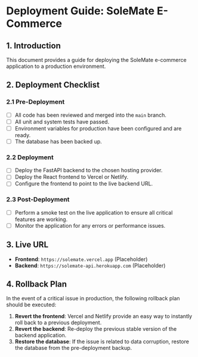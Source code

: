 # Deployment Guide: SoleMate E-Commerce

## 1. Introduction
This document provides a guide for deploying the SoleMate e-commerce application to a production environment.

## 2. Deployment Checklist

### 2.1 Pre-Deployment
- [ ] All code has been reviewed and merged into the `main` branch.
- [ ] All unit and system tests have passed.
- [ ] Environment variables for production have been configured and are ready.
- [ ] The database has been backed up.

### 2.2 Deployment
- [ ] Deploy the FastAPI backend to the chosen hosting provider.
- [ ] Deploy the React frontend to Vercel or Netlify.
- [ ] Configure the frontend to point to the live backend URL.

### 2.3 Post-Deployment
- [ ] Perform a smoke test on the live application to ensure all critical features are working.
- [ ] Monitor the application for any errors or performance issues.

## 3. Live URL
- **Frontend**: `https://solemate.vercel.app` (Placeholder)
- **Backend**: `https://solemate-api.herokuapp.com` (Placeholder)

## 4. Rollback Plan
In the event of a critical issue in production, the following rollback plan should be executed:

1.  **Revert the frontend**: Vercel and Netlify provide an easy way to instantly roll back to a previous deployment.
2.  **Revert the backend**: Re-deploy the previous stable version of the backend application.
3.  **Restore the database**: If the issue is related to data corruption, restore the database from the pre-deployment backup.